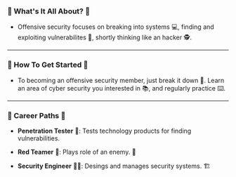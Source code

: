 ### 🤔 What's It All About? 🧐

- Offensive security focuses on breaking into systems 💻, finding and exploiting vulnerabilites 🐛, shortly thinking like an hacker 🕵️.
    

---

### 🚀 How To Get Started 🚀

- To becoming an offensive security member, just break it down 💪. Learn an area of cyber security you interested in 📚, and regularly practice ⌨️.
    

---

### 💼 Career Paths 💸

- **Penetration Tester** 🧪: Tests technology products for finding vulnerabilities.
    
- **Red Teamer** 🔴: Plays role of an enemy. 👺
    
- **Security Engineer** 🧑‍💻: Desings and manages security systems. 🏗️